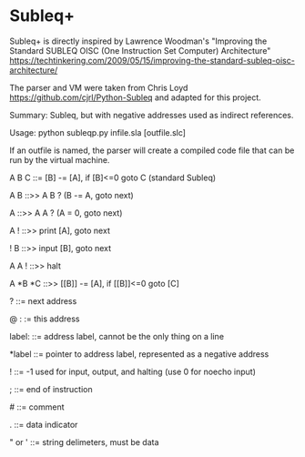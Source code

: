 # Subleq+

Subleq+ is directly inspired by Lawrence Woodman's "Improving the Standard SUBLEQ OISC (One Instruction Set Computer) Architecture"
https://techtinkering.com/2009/05/15/improving-the-standard-subleq-oisc-architecture/

The parser and VM were taken from Chris Loyd https://github.com/cjrl/Python-Subleq and adapted for this project.

Summary:  Subleq, but with negative addresses used as indirect references.

Usage:  python subleqp.py infile.sla [outfile.slc]

If an outfile is named, the parser will create a compiled code file that can be run by the virtual machine.

 A B C ::=   [B] -= [A], if [B]<=0 goto C (standard Subleq)
 
 A B   ::>>   A B ?  (B -= A, goto next)
 
 A     ::>>   A A ?  (A = 0, goto next)
 
 A !   ::>>   print [A], goto next
 
 ! B   ::>>   input [B], goto next
 
 A A ! ::>>   halt
 
 A \*B \*C ::>> [[B]] -= [A], if [[B]]<=0 goto [C]

 ? ::= next address
 
 @ : := this address
 
 label: ::= address label, cannot be the only thing on a line
 
 \*label ::=  pointer to address label, represented as a negative address
 
 ! ::= -1 used for input, output, and halting (use 0 for noecho input)
 
 ;  ::=  end of instruction
 
 \#  ::=  comment
 
 . ::=  data indicator
 
 " or ' ::= string delimeters, must be data
